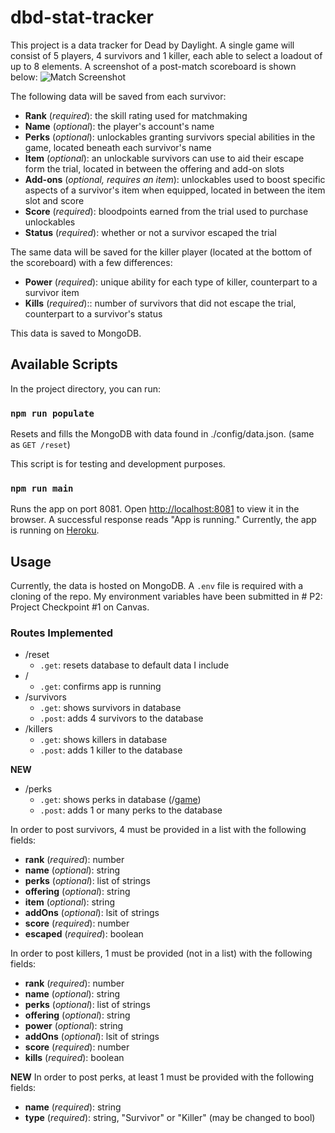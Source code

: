 
# dbd-stat-tracker
This project is a data tracker for Dead by Daylight. A single game will consist of 5 players, 4 survivors and 1 killer, each able to select a loadout of up to 8 elements. A screenshot of a post-match scoreboard is shown below:
![Match Screenshot](https://i.ibb.co/4NJ8yfx/dbd-screenshot.png)

The following data will be saved from each survivor:
- **Rank** (*required*): the skill rating used for matchmaking
- **Name** (*optional*): the player's account's name
- **Perks** (*optional*): unlockables granting survivors special abilities in the game, located beneath each survivor's name
- **Item** (*optional*): an unlockable survivors can use to aid their escape form the trial, located in between the offering and add-on slots
- **Add-ons** (*optional, requires an item*): unlockables used to boost specific aspects of a survivor's item when equipped, located in between the item slot and score
- **Score** (*required*): bloodpoints earned from the trial used to purchase unlockables
- **Status** (*required*): whether or not a survivor escaped the trial

The same data will be saved for the killer player (located at the bottom of the scoreboard) with a few differences:
- **Power** (*required*): unique ability for each type of killer, counterpart to a survivor item
- **Kills** (*required*):: number of survivors that did not escape the trial, counterpart to a survivor's status

This data is saved to MongoDB. 

## Available Scripts

  

In the project directory, you can run:

  

### `npm run populate`

  

Resets and fills the MongoDB with data found in ./config/data.json. (same as `GET /reset`)

This script is for testing and development purposes.

  

### `npm run main`

  
Runs the app on port 8081.
Open [http://localhost:8081](http://localhost:8081) to view it in the browser. A successful response reads "App is running."
Currently, the app is running on [Heroku](http://dbd-stat-tracjer.herokuapp.com/).
  
## Usage

Currently, the data is hosted on MongoDB. A `.env` file is required with a cloning of the repo. My environment variables have been submitted in # P2: Project Checkpoint #1 on Canvas. 
### Routes Implemented
- /reset
	- `.get`: resets database to default data I include
- /
	- `.get`: confirms app is running
- /survivors
	- `.get`: shows survivors in database
	- `.post`: adds 4 survivors to the database
- /killers
	- `.get`: shows killers in database
	- `.post`: adds 1 killer to the database

**NEW**
- /perks
	- `.get`: shows perks in database (/[game](https://deadbydaylight.fandom.com/wiki/Perks))
	- `.post`: adds 1 or many perks to the database

In order to post survivors, 4 must be provided in a list with the following fields:
- **rank** (*required*): number
- **name** (*optional*): string
- **perks** (*optional*): list of strings
- **offering** (*optional*): string
- **item** (*optional*): string
- **addOns** (*optional*): lsit of strings
- **score** (*required*): number
- **escaped** (*required*): boolean

In order to post killers, 1 must be provided (not in a list) with the following fields:
- **rank** (*required*): number
- **name** (*optional*): string
- **perks** (*optional*): list of strings
- **offering** (*optional*): string
- **power** (*optional*): string
- **addOns** (*optional*): lsit of strings
- **score** (*required*): number
- **kills** (*required*): boolean


**NEW**
In order to post perks, at least 1 must be provided with the following fields:
- **name** (*required*): string
- **type** (*required*): string, "Survivor" or "Killer" (may be changed to bool)